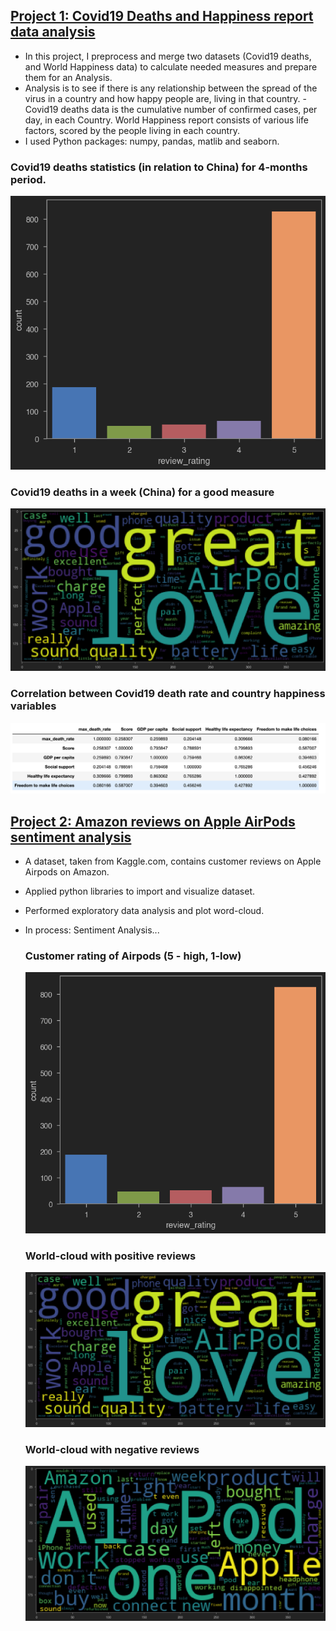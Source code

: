 
## [Project 1: Covid19 Deaths and Happiness report data analysis](https://github.com/arna-t/Covid19_deaths_Happiness_report)

- In this project, I preprocess and merge two datasets (Covid19 deaths, and World Happiness data) to calculate needed measures and prepare them for an Analysis.
- Analysis is to see if there is any relationship between the spread of the virus in a country and how happy people are, living in that country. - Covid19 deaths data is the cumulative number of confirmed cases, per day, in each Country. World Happiness report consists of various life factors, scored by the people living in each country.
- I used Python packages: numpy, pandas, matlib and seaborn.


### Covid19 deaths statistics (in relation to China) for 4-months period.
  ![](/images/plot1.png)


### Covid19 deaths in a week (China) for a good measure

  ![](/images/plot3.png)
  

### Correlation between Covid19 death rate and country happiness variables

   ![](/images/correlation.png)


## [Project 2: Amazon reviews on Apple AirPods sentiment analysis](https://github.com/arna-t/Amazon_reviews_exploratory_analysis)

- A dataset, taken from Kaggle.com, contains customer reviews on Apple Airpods on Amazon.
- Applied python libraries to import and visualize dataset.
- Performed exploratory data analysis and plot word-cloud.
- In process: Sentiment Analysis...

  ### Customer rating of Airpods (5 - high, 1-low)
  ![](/images/rating.png)


  ### World-cloud with positive reviews 
  ![](/images/positive.png)


  ### World-cloud with negative reviews 
  ![](/images/negative.png)
